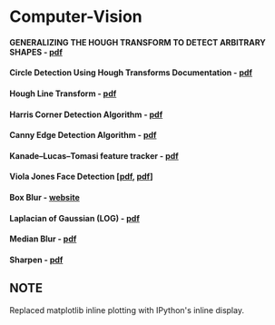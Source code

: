 # Computer-Vision

#### GENERALIZING THE HOUGH TRANSFORM TO DETECT ARBITRARY SHAPES - [pdf](https://pdfs.semanticscholar.org/2c8c/97918a24c26da7c949a7d6aaf3201d9d9cf9.pdf)
#### Circle Detection Using Hough Transforms Documentation - [pdf](https://www.borovicka.org/files/research/bristol/hough-report.pdf)
#### Hough Line Transform - [pdf](http://web.ipac.caltech.edu/staff/fmasci/home/astro_refs/HoughTrans_lines_09.pdf)
#### Harris Corner Detection Algorithm - [pdf](http://www.cse.psu.edu/~rtc12/CSE486/lecture06.pdf)
#### Canny Edge Detection Algorithm - [pdf](http://www.cse.iitd.ernet.in/~pkalra/col783/canny.pdf)
#### Kanade–Lucas–Tomasi feature tracker - [pdf](http://web.yonsei.ac.kr/jksuhr/articles/Kanade-Lucas-Tomasi%20Tracker.pdf)
#### Viola Jones Face Detection  [[pdf](https://www2.units.it/carrato/didatt/EI_web/slides/ti/72_ViolaJones.pdf), [pdf](https://www.cs.ubc.ca/~lowe/425/slides/13-ViolaJones.pdf)]
#### Box Blur - [website](http://amritamaz.net/blog/understanding-box-blur)
#### Laplacian of Gaussian (LOG) - [pdf](http://www.cse.psu.edu/~rtc12/CSE486/lecture11_6pp.pdf)
#### Median Blur - [pdf](https://www.cs.auckland.ac.nz/courses/compsci373s1c/PatricesLectures/Image%20Filtering_2up.pdf)
#### Sharpen - [pdf](https://web.stanford.edu/class/cs448f/lectures/2.1/Sharpening.pdf)

## NOTE
Replaced matplotlib inline plotting with IPython's inline display.
